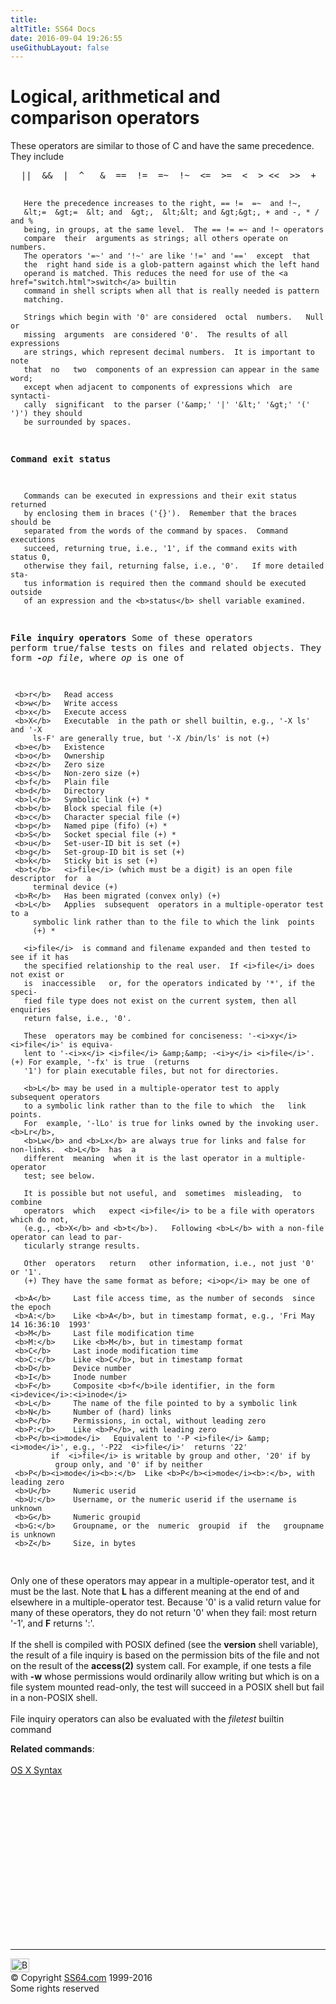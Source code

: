 ```yaml
---
title:
altTitle: SS64 Docs
date: 2016-09-04 19:26:55
useGithubLayout: false
---
```

<!-- #EndLibraryItem --><h1>Logical, arithmetical and comparison operators</h1>
<p>These operators are similar to those of C and have the same precedence.<br>
They include<br>
</p>
<pre>  ||  &amp;&amp;  |  ^   &amp;  ==  !=  =~  !~  &lt;=  &gt;=  &lt;  &gt; &lt;&lt;  &gt;&gt;  +  -  *   /  %  !  ~  (  )

       Here the precedence increases to the right, == !=  =~  and !~,
       &lt;=  &gt;=  &lt; and  &gt;,  &lt;&lt; and &gt;&gt;, + and -, * / and %
       being, in groups, at the same level.  The == != =~ and !~ operators
       compare  their  arguments as strings; all others operate on numbers.
       The operators '=~' and '!~' are like '!=' and '=='  except  that
       the  right hand side is a glob-pattern against which the left hand
       operand is matched. This reduces the need for use of the <a href="switch.html">switch</a> builtin
       command in shell scripts when all that is really needed is pattern
       matching.

       Strings which begin with '0' are considered  octal  numbers.   Null  or
       missing  arguments  are considered '0'.  The results of all expressions
       are strings, which represent decimal numbers.  It is important to  note
       that  no   two  components of an expression can appear in the same word;
       except when adjacent to components of expressions which  are  syntacti-
       cally  significant  to the parser ('&amp;' '|' '&lt;' '&gt;' '(' ')') they should
       be surrounded by spaces.

   <b>Command</b> <b>exit</b> <b>status</b>

       Commands can be executed in expressions and their exit status  returned
       by enclosing them in braces ('{}').  Remember that the braces should be
       separated from the words of the command by spaces.  Command  executions
       succeed, returning true, i.e., '1', if the command exits with status 0,
       otherwise they fail, returning false, i.e., '0'.   If more detailed sta-
       tus information is required then the command should be executed outside
       of an expression and the <b>status</b> shell variable examined.

   <b>File</b> <b>inquiry</b> <b>operators</b>
       Some of these operators perform true/false tests on files  and  related
       objects.   They are of the form <b>-</b><i>op</i> <i>file</i>, where <i>op</i> is one of

     <b>r</b>   Read access
     <b>w</b>   Write access
     <b>x</b>   Execute access
     <b>X</b>   Executable  in the path or shell builtin, e.g., '-X ls' and '-X
         ls-F' are generally true, but '-X /bin/ls' is not (+)
     <b>e</b>   Existence
     <b>o</b>   Ownership
     <b>z</b>   Zero size
     <b>s</b>   Non-zero size (+)
     <b>f</b>   Plain file
     <b>d</b>   Directory
     <b>l</b>   Symbolic link (+) *
     <b>b</b>   Block special file (+)
     <b>c</b>   Character special file (+)
     <b>p</b>   Named pipe (fifo) (+) *
     <b>S</b>   Socket special file (+) *
     <b>u</b>   Set-user-ID bit is set (+)
     <b>g</b>   Set-group-ID bit is set (+)
     <b>k</b>   Sticky bit is set (+)
     <b>t</b>   <i>file</i> (which must be a digit) is an open file descriptor  for  a
         terminal device (+)
     <b>R</b>   Has been migrated (convex only) (+)
     <b>L</b>   Applies  subsequent  operators in a multiple-operator test to a
         symbolic link rather than to the file to which the link  points
         (+) *

       <i>file</i>  is command and filename expanded and then tested to see if it has
       the specified relationship to the real user.  If <i>file</i> does not exist or
       is  inaccessible   or, for the operators indicated by '*', if the speci-
       fied file type does not exist on the current system, then all enquiries
       return false, i.e., '0'.

       These  operators may be combined for conciseness: '-<i>xy</i> <i>file</i>' is equiva-
       lent to '-<i>x</i> <i>file</i> &amp;&amp; -<i>y</i> <i>file</i>'.  (+) For example, '-fx' is true  (returns
       '1') for plain executable files, but not for directories.

       <b>L</b> may be used in a multiple-operator test to apply subsequent operators
       to a symbolic link rather than to the file to which  the   link  points.
       For  example, '-lLo' is true for links owned by the invoking user.  <b>Lr</b>,
       <b>Lw</b> and <b>Lx</b> are always true for links and false for non-links.  <b>L</b>  has  a
       different  meaning  when it is the last operator in a multiple-operator
       test; see below.

       It is possible but not useful, and  sometimes  misleading,  to  combine
       operators  which   expect <i>file</i> to be a file with operators which do not,
       (e.g., <b>X</b> and <b>t</b>).   Following <b>L</b> with a non-file operator can lead to par-
       ticularly strange results.

       Other  operators   return   other information, i.e., not just '0' or '1'.
       (+) They have the same format as before; <i>op</i> may be one of

     <b>A</b>     Last file access time, as the number of seconds  since  the epoch
     <b>A:</b>    Like <b>A</b>, but in timestamp format, e.g., 'Fri May 14 16:36:10  1993'
     <b>M</b>     Last file modification time
     <b>M:</b>    Like <b>M</b>, but in timestamp format
     <b>C</b>     Last inode modification time
     <b>C:</b>    Like <b>C</b>, but in timestamp format
     <b>D</b>     Device number
     <b>I</b>     Inode number
     <b>F</b>     Composite <b>f</b>ile identifier, in the form <i>device</i>:<i>inode</i>
     <b>L</b>     The name of the file pointed to by a symbolic link
     <b>N</b>     Number of (hard) links
     <b>P</b>     Permissions, in octal, without leading zero
     <b>P:</b>    Like <b>P</b>, with leading zero
     <b>P</b><i>mode</i>   Equivalent to '-P <i>file</i> &amp; <i>mode</i>', e.g., '-P22  <i>file</i>'  returns '22'
             if  <i>file</i> is writable by group and other, '20' if by
              group only, and '0' if by neither
     <b>P</b><i>mode</i><b>:</b>  Like <b>P</b><i>mode</i><b>:</b>, with leading zero
     <b>U</b>     Numeric userid
     <b>U:</b>    Username, or the numeric userid if the username is unknown
     <b>G</b>     Numeric groupid
     <b>G:</b>    Groupname, or the  numeric  groupid  if  the   groupname  is unknown
     <b>Z</b>     Size, in bytes
</pre>
<p> Only one of these operators may appear in a multiple-operator test, and
it must be the last.  Note that <b>L</b> has a different meaning at the end of
and  elsewhere  in  a  multiple-operator   test.  Because '0' is a valid
return value for many of these operators, they do not return  '0'  when
they fail: most return '-1', and <b>F</b> returns ':'.<br>
<br>
If  the  shell  is  compiled  with POSIX defined (see the <b>version</b> shell
variable), the result of a file inquiry is based on the permission bits
of  the  file  and not on the result of the <b>access(2)</b> system call.  For
example, if one tests a file with <b>-w</b> whose permissions would ordinarily
allow writing but which is on a file system mounted read-only, the test
will succeed in a POSIX shell but fail in a non-POSIX shell.<br>
<br>
File inquiry operators can also be evaluated with the <i>filetest</i>  builtin
command</p>
<p><b>Related commands</b>:<br>
  <br>
  <a href="syntax.html">OS X Syntax</a></p><!-- #BeginLibraryItem "/Library/foot_osx.lbi" --><p>
<!-- OSX300 -->
<ins class="adsbygoogle" style="display:inline-block;width:300px;height:250px" data-ad-client="ca-pub-6140977852749469" data-ad-slot="1823340303"></ins>
<script>
(adsbygoogle = window.adsbygoogle || []).push({});
</script></p>
<hr>
<div id="bl" class="footer"><a href="syntax-comparison.html#"><img src="../images/top.png" width="30" height="22" alt="Back to the Top"></a></div>
<div id="br" class="footer, tagline">© Copyright <a href="../index.html">SS64.com</a> 1999-2016<br>
Some rights reserved</div><!-- #EndLibraryItem -->

